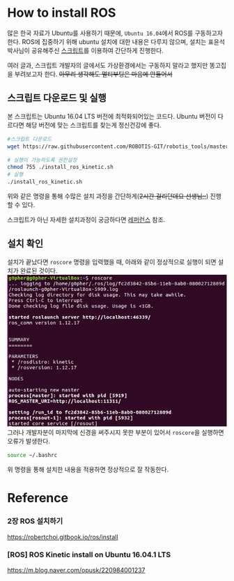 # How to install ROS
많은 한국 자료가 Ubuntu를 사용하기 때문에, `Ubuntu 16.04`에서 ROS를 구동하고자 한다. ROS에 집중하기 위해 ubuntu 설치에 대한 내용은 다루지 않으며, 설치는 표윤석 박사님이 공유해주신 [스크립트](https://cafe.naver.com/openrt/14575)를 이용하여 간단하게 진행한다.

여러 글과, 스크립트 개발자의 글에서도 가상환경에서는 구동하지 말라고 했지만 똥고집을 부려보고자 한다. ~~아무리 생각해도 멀티부팅은 마음에 안들어서~~

## 스크립트 다운로드 및 실행
본 스크립트는 Ubuntu 16.04 LTS 버전에 최적화되어있는 코드다. Ubuntu 버전이 다르다면 해당 버전에 맞는 스크립트를 찾는게 정신건강에 좋다.
``` bash
#스크립트 다운로드
wget https://raw.githubusercontent.com/ROBOTIS-GIT/robotis_tools/master/install_ros_kinetic.sh
```

``` bash
# 실행이 가능하도록 권한설정
chmod 755 ./install_ros_kinetic.sh
# 실행
./install_ros_kinetic.sh
```
위와 같은 명령을 통해 수많은 설치 과정을 간단하게(~~2시간 걸리던데요 선생님;;~~) 진행할 수 있다.

스크립트가 아닌 자세한 설치과정이 궁금하다면 [레퍼런스](#Reference) 참조.

## 설치 확인

설치가 끝났다면 `roscore` 명령을 입력했을 때, 아래와 같이 정상적으로 실행이 되면 설치가 완료된 것이다.
![roscore](/.resource/210316_0251.PNG)  
그러나 개발자분이 마지막에 신경을 써주시지 못한 부분이 있어서 `roscore`을 실행하면 오류가 발생한다.
``` bash
source ~/.bashrc
```
위 명령을 통해 설치한 내용을 적용하면 정상적으로 잘 작동한다.



# Reference
### 2장 ROS 설치하기
https://robertchoi.gitbook.io/ros/install
### [ROS] ROS Kinetic install on Ubuntu 16.04.1 LTS
https://m.blog.naver.com/opusk/220984001237
